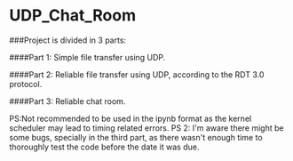 # UDP_Chat_Room

###Project is divided in 3 parts:

####Part 1: 
Simple file transfer using UDP.

####Part 2: 
Reliable file transfer using UDP, according to the RDT 3.0 protocol.

####Part 3: 
Reliable chat room.


PS:Not recommended to be used in the ipynb format as the kernel scheduler may lead to timing related errors.
PS 2: I'm aware there might be some bugs, specially in the third part, as there wasn't enough time to thoroughly test the code before the date it was due.

